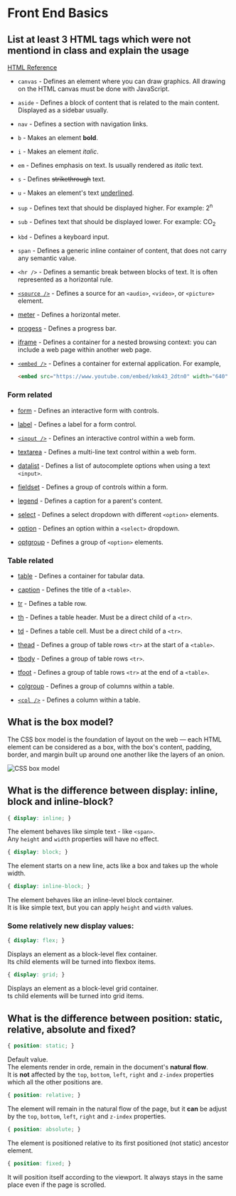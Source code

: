 # Front End Basics

## List at least 3 HTML tags which were not mentiond in class and explain the usage

[HTML Reference](https://htmlreference.io/)

* `canvas` - Defines an element where you can draw graphics. All drawing on the HTML canvas must be done with JavaScript.

* `aside` - Defines a block of content that is related to the main content. Displayed as a sidebar usually.

* `nav` - Defines a section with navigation links.

* `b` - Makes an element **bold**.

* `i` - Makes an element *italic*.

* `em` - Defines emphasis on text. Is usually rendered as *italic* text.

* `s` - Defines <s>strikethrough</s> text.

* `u` - Makes an element's text <u>underlined</u>.

* `sup` - Defines text that should be displayed higher. For example: 2<sup>n</sup>

* `sub` - Defines text that should be displayed lower. For example: CO<sub>2</sub>

* `kbd` - Defines a keyboard input.

* `span` - Defines a generic inline container of content, that does not carry any semantic value.

* `<hr />` - Defines a semantic break between blocks of text. It is often represented as a horizontal rule.

* [`<source />`](https://htmlreference.io/element/source/) - Defines a source for an `<audio>`, `<video>`, or `<picture>` element.

* [meter](https://htmlreference.io/element/meter/) - Defines a horizontal meter.

* [progess](https://htmlreference.io/element/progress/) - Defines a progress bar.

* [iframe](https://htmlreference.io/element/iframe/) - Defines a container for a nested browsing context: you can include a web page within another web page.

* [`<embed />`](https://htmlreference.io/element/embed/) - Defines a container for external application. For example,
  ```html
  <embed src="https://www.youtube.com/embed/kmk43_2dtn0" width="640" height="480">
  ```

### Form related

* [form](https://htmlreference.io/element/form/) - Defines an interactive form with controls.

* [label](https://htmlreference.io/element/label/) - Defines a label for a form control.

* [`<input />`](https://htmlreference.io/element/input/) - Defines an interactive control within a web form.

* [textarea](https://htmlreference.io/element/textarea/) - Defines a multi-line text control within a web form.

* [datalist](https://htmlreference.io/element/datalist/) - Defines a list of autocomplete options when using a text `<input>`.

* [fieldset](https://htmlreference.io/element/fieldset/) - Defines a group of controls within a form.

* [legend](https://htmlreference.io/element/legend/) - Defines a caption for a parent's content.

* [select](https://htmlreference.io/element/select/) - Defines a select dropdown with different `<option>` elements.

* [option](https://htmlreference.io/element/option/) - Defines an option within a `<select>` dropdown.

* [optgroup](https://htmlreference.io/element/optgroup/) - Defines a group of `<option>` elements.

### Table related

* [table](https://htmlreference.io/element/table/) - Defines a container for tabular data.

* [caption](https://htmlreference.io/element/caption/) - Defines the title of a `<table>`.

* [tr](https://htmlreference.io/element/tr/) - Defines a table row.

* [th](https://htmlreference.io/element/th/) - Defines a table header. Must be a direct child of a `<tr>`.

* [td](https://htmlreference.io/element/td/) - Defines a table cell. Must be a direct child of a `<tr>`.

* [thead](https://htmlreference.io/element/thead/) - Defines a group of table rows `<tr>` at the start of a `<table>`.

* [tbody](https://htmlreference.io/element/tbody/) - Defines a group of table rows `<tr>`.

* [tfoot](https://htmlreference.io/element/tfoot/) - Defines a group of table rows `<tr>` at the end of a `<table>`.

* [colgroup](https://htmlreference.io/element/colgroup/) - Defines a group of columns within a table.

* [`<col />`](https://htmlreference.io/element/col/) - Defines a column within a table.


## What is the box model?

The CSS box model is the foundation of layout on the web — each HTML element can be considered as a box, with the box's content, padding, border, and margin built up around one another like the layers of an onion.

![CSS box model](https://mdn.mozillademos.org/files/13647/box-model-standard-small.png)


## What is the difference between display: inline, block and inline-block?

```css
{ display: inline; }
```
The element behaves like simple text - like `<span>`.  
Any `height` and `width` properties will have no effect.

```css
{ display: block; }
```
The element starts on a new line, acts like a box and takes up the whole width.

```css
{ display: inline-block; }
```
The element behaves like an inline-level block container.  
It is like simple text, but you can apply `height` and `width` values.  


### Some relatively new display values:

```css
{ display: flex; }
```
Displays an element as a block-level flex container.  
Its child elements will be turned into flexbox items.

```css
{ display: grid; }
```
Displays an element as a block-level grid container.  
ts child elements will be turned into grid items.  


## What is the difference between position: static, relative, absolute and fixed?

```css
{ position: static; }
```
Default value.  
The elements render in orde, remain in the document's **natural flow**.  
It is **not** affected by the `top`, `bottom`, `left`, `right` and `z-index` properties which all the other positions are.

```css
{ position: relative; }
```
The element will remain in the natural flow of the page, but it **can** be adjust by the `top`, `bottom`, `left`, `right` and `z-index` properties.

```css
{ position: absolute; }
```
The element is positioned relative to its first positioned (not static) ancestor element.

```css
{ position: fixed; }
```
It will position itself according to the viewport. It always stays in the same place even if the page is scrolled.